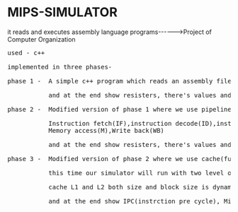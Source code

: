 
# MIPS-SIMULATOR
it reads and executes assembly language programs------>Project of Computer Organization

<pre>
used - c++

implemented in three phases-

phase 1 -  A simple c++ program which reads an assembly file and execute instruction one-by-one<br />
           and at the end show resisters, there's values and data memory.
           
phase 2 -  Modified version of phase 1 where we use pipeline processing in five steps<br />
           Instruction fetch(IF),instruction decode(ID),instruction execute(EX),
           Memory access(M),Write back(WB)<br />
           and at the end show resisters, there's values and data memory.
           
phase 3 -  Modified version of phase 2 where we use cache(fully associative)<br />
           this time our simulator will run with two level of cache, L1 and L2<br />
           cache L1 and L2 both size and block size is dynamic which we will set through input file.<br />
           and at the end show IPC(instrction pre cycle), Miss rate, Number of stalls, and Memory of cache L1 and L2.
<pre>
